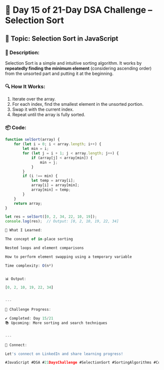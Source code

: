 # 🚀 Day 15 of 21-Day DSA Challenge – Selection Sort

## 📌 Topic: Selection Sort in JavaScript

### 📖 Description:
Selection Sort is a simple and intuitive sorting algorithm. It works by **repeatedly finding the minimum element** (considering ascending order) from the unsorted part and putting it at the beginning.

### 🔍 How It Works:
1. Iterate over the array.
2. For each index, find the smallest element in the unsorted portion.
3. Swap it with the current index.
4. Repeat until the array is fully sorted.

### 📦 Code:
```js
function selSort(array) {
    for (let i = 0; i < array.length; i++) {
        let min = i;
        for (let j = i + 1; j < array.length; j++) {
            if (array[j] < array[min]) {
                min = j;
            }
        }
        if (i !== min) {
            let temp = array[i];
            array[i] = array[min];
            array[min] = temp;
        }
    }
    return array;
}

let res = selSort([0, 2, 34, 22, 10, 19]);
console.log(res);  // Output: [0, 2, 10, 19, 22, 34]

🧠 What I Learned:

The concept of in-place sorting

Nested loops and element comparisons

How to perform element swapping using a temporary variable

Time complexity: O(n²)


📊 Output:

[0, 2, 10, 19, 22, 34]


---

📅 Challenge Progress:

✔️ Completed: Day 15/21
📚 Upcoming: More sorting and search techniques


---

🔗 Connect:

Let's connect on LinkedIn and share learning progress!

#JavaScript #DSA #21DaysChallenge #SelectionSort #SortingAlgorithms #CodeNewbie #FrontendDevelopment

